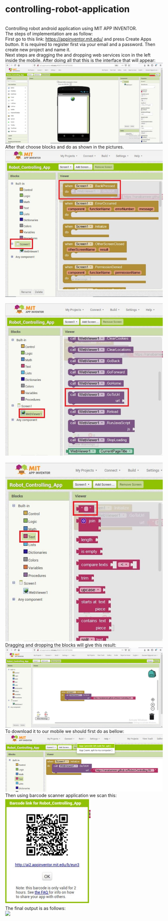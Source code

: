 # controlling-robot-application 
<br/>Controlling robot android application using MIT APP INVENTOR. <br/>
The steps of implementation are as follow: <br/>
First go to this link: https://appinventor.mit.edu/ and press Create Apps button. It is required to register first via your email and a password. Then create new project and name it. <br/>
Next steps are dragging the and dropping web services icon in the left inside the mobile. After doing all that this is the interface that will appear:
<br/> <img src="https://github.com/ranabameer/controlling-robot-application/blob/master/images/2.JPG" raw=true /><br/>
After that choose blocks and do as shown in the pictures.
<br/> <img src="https://github.com/ranabameer/controlling-robot-application/blob/master/images/3.JPG" raw=true /><br/>
<br/> <img src="https://github.com/ranabameer/controlling-robot-application/blob/master/images/4.JPG" raw=true /><br/>
<br/> <img src="https://github.com/ranabameer/controlling-robot-application/blob/master/images/5.JPG" raw=true /><br/>
Dragging and dropping the blocks will give this result:
<br/> <img src="https://github.com/ranabameer/controlling-robot-application/blob/master/images/1.JPG" raw=true /><br/>
To download it to our mobile we should first do as bellow:
<br/> <img src="https://github.com/ranabameer/controlling-robot-application/blob/master/images/6.JPG" raw=true /><br/>
Then using barcode scanner application we scan this:
<br/> <img src="https://github.com/ranabameer/controlling-robot-application/blob/master/images/7.JPG" raw=true /><br/>
The final output is as follows:
<br/> <img src="https://github.com/ranabameer/controlling-robot-application/blob/master/images/8.JPG" raw=true /><br/>
